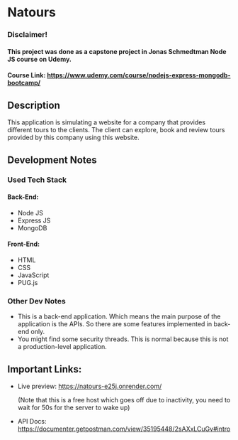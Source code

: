 # Natours

### Disclaimer!
#### This project was done as a capstone project in Jonas Schmedtman Node JS course on Udemy.
#### Course Link: https://www.udemy.com/course/nodejs-express-mongodb-bootcamp/

## Description
This application is simulating a website for a company that provides different tours to the clients. The client can explore, book and review tours provided by this company using this website.

## Development Notes

### Used Tech Stack
#### Back-End:
- Node JS
- Express JS
- MongoDB
#### Front-End:
- HTML
- CSS
- JavaScript
- PUG.js

### Other Dev Notes
- This is a back-end application. Which means the main purpose of the application is the APIs. So there are some features implemented in back-end only.
- You might find some security threads. This is normal because this is not a production-level application.

## Important Links:
- Live preview: https://natours-e25j.onrender.com/

  (Note that this is a free host which goes off due to inactivity, you need to wait for 50s for the server to wake up)
- API Docs: https://documenter.getpostman.com/view/35195448/2sAXxLCuGv#intro
